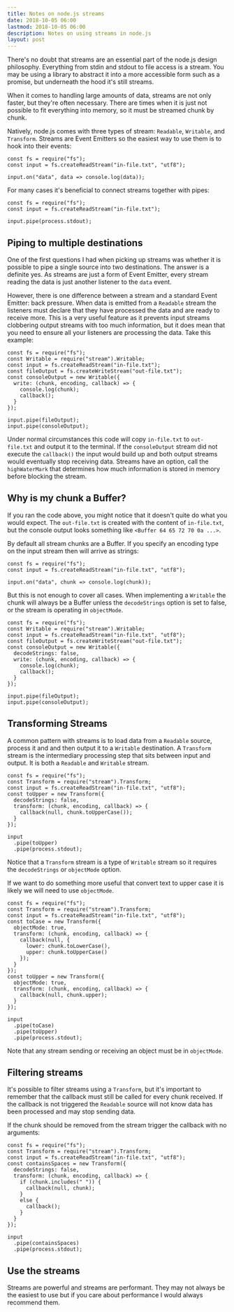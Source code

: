 ```yaml
---
title: Notes on node.js streams
date: 2018-10-05 06:00
lastmod: 2018-10-05 06:00
description: Notes on using streams in node.js
layout: post
---
```


There's no doubt that streams are an essential part of the node.js design philosophy. Everything from stdin and stdout to file access is a stream. You may be using a library to abstract it into a more accessible form such as a promise, but underneath the hood it's still streams.

When it comes to handling large amounts of data, streams are not only faster, but they're often necessary. There are times when it is just not possible to fit everything into memory, so it must be streamed chunk by chunk.

Natively, node.js comes with three types of stream: `Readable`, `Writable`, and `Transform`. Streams are Event Emitters so the easiest way to use them is to hook into their events:

```
const fs = require("fs");
const input = fs.createReadStream("in-file.txt", "utf8");

input.on("data", data => console.log(data));
```

For many cases it's beneficial to connect streams together with pipes:

```
const fs = require("fs");
const input = fs.createReadStream("in-file.txt");

input.pipe(process.stdout);
```

## Piping to multiple destinations

One of the first questions I had when picking up streams was whether it is possible to pipe a single source into two destinations. The answer is a definite yes. As streams are just a form of Event Emitter, every stream reading the data is just another listener to the `data` event.

However, there is one difference between a stream and a standard Event Emitter: back pressure. When data is emitted from a `Readable` stream the listeners must declare that they have processed the data and are ready to receive more. This is a very useful feature as it prevents input streams clobbering output streams with too much information, but it does mean that you need to ensure all your listeners are processing the data. Take this example:

```
const fs = require("fs");
const Writable = require("stream").Writable;
const input = fs.createReadStream("in-file.txt");
const fileOutput = fs.createWriteStream("out-file.txt");
const consoleOutput = new Writable({
  write: (chunk, encoding, callback) => {
    console.log(chunk);
    callback();
  }
});

input.pipe(fileOutput);
input.pipe(consoleOutput);
```

Under normal circumstances this code will copy `in-file.txt` to `out-file.txt` and output it to the terminal. If the `consoleOutput` stream did not execute the `callback()` the input would build up and both output streams would eventually stop receiving data. Streams have an option, call the `highWaterMark` that determines how much information is stored in memory before blocking the stream.

## Why is my chunk a Buffer?

If you ran the code above, you might notice that it doesn't quite do what you would expect. The `out-file.txt` is created with the content of `in-file.txt`, but the console output looks something like `<Buffer 64 65 72 70 0a ...>`.

By default all stream chunks are a Buffer. If you specify an encoding type on the input stream then will arrive as strings:

```
const fs = require("fs");
const input = fs.createReadStream("in-file.txt", "utf8");

input.on("data", chunk => console.log(chunk));
```

But this is not enough to cover all cases. When implementing a `Writable` the chunk will always be a Buffer unless the `decodeStrings` option is set to false, or the stream is operating in `objectMode`.

```
const fs = require("fs");
const Writable = require("stream").Writable;
const input = fs.createReadStream("in-file.txt", "utf8");
const fileOutput = fs.createWriteStream("out-file.txt");
const consoleOutput = new Writable({
  decodeStrings: false,
  write: (chunk, encoding, callback) => {
    console.log(chunk);
    callback();
  }
});

input.pipe(fileOutput);
input.pipe(consoleOutput);
```

## Transforming Streams

A common pattern with streams is to load data from a `Readable` source, process it and and then output it to a `Writable` destination. A `Transform` stream is the intermediary processing step that sits between input and output. It is both a `Readable` and `Writable` stream.

```
const fs = require("fs");
const Transform = require("stream").Transform;
const input = fs.createReadStream("in-file.txt", "utf8");
const toUpper = new Transform({
  decodeStrings: false,
  transform: (chunk, encoding, callback) => {
    callback(null, chunk.toUpperCase());
  }
});

input
  .pipe(toUpper)
  .pipe(process.stdout);
```

Notice that a `Transform` stream is a type of `Writable` stream so it requires the `decodeStrings` or `objectMode` option.

If we want to do something more useful that convert text to upper case it is likely we will need to use `objectMode`.

```
const fs = require("fs");
const Transform = require("stream").Transform;
const input = fs.createReadStream("in-file.txt", "utf8");
const toCase = new Transform({
  objectMode: true,
  transform: (chunk, encoding, callback) => {
    callback(null, {
      lower: chunk.toLowerCase(),
      upper: chunk.toUpperCase()
    });
  }
});
const toUpper = new Transform({
  objectMode: true,
  transform: (chunk, encoding, callback) => {
    callback(null, chunk.upper);
  }
});

input
  .pipe(toCase)
  .pipe(toUpper)
  .pipe(process.stdout);
```

Note that any stream sending or receiving an object must be in `objectMode`.

## Filtering streams

It's possible to filter streams using a `Transform`, but it's important to remember that the callback must still be called for every chunk received. If the callback is not triggered the `Readable` source will not know data has been processed and may stop sending data.

If the chunk should be removed from the stream trigger the callback with no arguments:

```
const fs = require("fs");
const Transform = require("stream").Transform;
const input = fs.createReadStream("in-file.txt", "utf8");
const containsSpaces = new Transform({
  decodeStrings: false,
  transform: (chunk, encoding, callback) => {
    if (chunk.includes(" ")) {
      callback(null, chunk);      
    }
    else {
      callback();
    }
  }
});

input
  .pipe(containsSpaces)
  .pipe(process.stdout);
```

## Use the streams

Streams are powerful and streams are performant. They may not always be the easiest to use but if you care about performance I would always recommend them.
